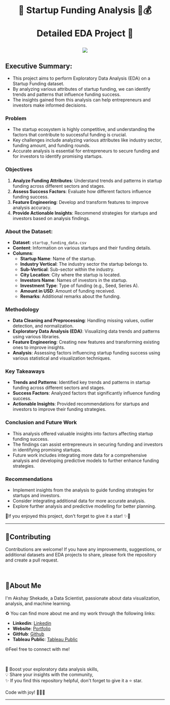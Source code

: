 <h1 align="center">
📍 Startup Funding Analysis  💼💰
  
Detailed EDA Project 🚀
</h1>

<p align="center">
  <img src="https://discovertemplate.com/wp-content/uploads/2021/02/DT_81_Business-start-up-Animated-GIF-Icon-pack.gif">
</p>

## Executive Summary:

- This project aims to perform Exploratory Data Analysis (EDA) on a Startup Funding dataset.
- By analyzing various attributes of startup funding, we can identify trends and patterns that influence funding success.
- The insights gained from this analysis can help entrepreneurs and investors make informed decisions.

### Problem

- The startup ecosystem is highly competitive, and understanding the factors that contribute to successful funding is crucial.
- Key challenges include analyzing various attributes like industry sector, funding amount, and funding rounds.
- Accurate analysis is essential for entrepreneurs to secure funding and for investors to identify promising startups.

### Objectives

1. **Analyze Funding Attributes**: Understand trends and patterns in startup funding across different sectors and stages.
2. **Assess Success Factors**: Evaluate how different factors influence funding success.
3. **Feature Engineering**: Develop and transform features to improve analysis accuracy.
4. **Provide Actionable Insights**: Recommend strategies for startups and investors based on analysis findings.

### About the Dataset:

- **Dataset**: `startup_funding_data.csv`
- **Content**: Information on various startups and their funding details.
- **Columns**:
    - **Startup Name**: Name of the startup.
    - **Industry Vertical**: The industry sector the startup belongs to.
    - **Sub-Vertical**: Sub-sector within the industry.
    - **City Location**: City where the startup is located.
    - **Investors Name**: Names of investors in the startup.
    - **Investment Type**: Type of funding (e.g., Seed, Series A).
    - **Amount in USD**: Amount of funding received.
    - **Remarks**: Additional remarks about the funding.

### Methodology

- **Data Cleaning and Preprocessing**: Handling missing values, outlier detection, and normalization.
- **Exploratory Data Analysis (EDA)**: Visualizing data trends and patterns using various libraries.
- **Feature Engineering**: Creating new features and transforming existing ones to improve insights.
- **Analysis**: Assessing factors influencing startup funding success using various statistical and visualization techniques.

### Key Takeaways

- **Trends and Patterns**: Identified key trends and patterns in startup funding across different sectors and stages.
- **Success Factors**: Analyzed factors that significantly influence funding success.
- **Actionable Insights**: Provided recommendations for startups and investors to improve their funding strategies.

### Conclusion and Future Work

- This analysis offered valuable insights into factors affecting startup funding success.
- The findings can assist entrepreneurs in securing funding and investors in identifying promising startups.
- Future work includes integrating more data for a comprehensive analysis and developing predictive models to further enhance funding strategies.

### Recommendations

- Implement insights from the analysis to guide funding strategies for startups and investors.
- Consider integrating additional data for more accurate analysis.
- Explore further analysis and predictive modelling for better planning.

📍If you enjoyed this project, don't forget to give it a star! ✨🌟

---

## 🤝Contributing

Contributions are welcome! If you have any improvements, suggestions, or additional datasets and EDA projects to share, please fork the repository and create a pull request.

<br>

## 🌱About Me 

I'm Akshay Shekade, a Data Scientist, passionate about data visualization, analysis, and machine learning. 

♻️ You can find more about me and my work through the following links:

- **Linkedin**: [Linkedin](https://www.linkedin.com/in/akshay-shekade-a225a8135/?trk=opento_sprofile_topcard)
- **Website**: [Portfolio](https://akshayshekade.github.io/)
- **GitHub**: [Github](https://github.com/AkshayShekade)
- **Tableau Public**: [Tableau Public](https://public.tableau.com/app/profile/akshay.shekade/vizzes)


🌐Feel free to connect with me!

<br>

🎯 Boost your exploratory data analysis skills,<br>
💡 Share your insights with the community,<br>
✨ If you find this repository helpful, don't forget to give it a ⭐ star.<br>

Code with joy! 👩‍💻✨

---
